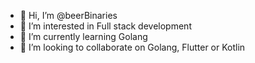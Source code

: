 - 👋 Hi, I’m @beerBinaries
- 👀 I’m interested in Full stack development
- 🌱 I’m currently learning Golang
- 💞️ I’m looking to collaborate on Golang, Flutter or Kotlin

<!---
beerBinaries/beerBinaries is a ✨ special ✨ repository because its `README.md` (this file) appears on your GitHub profile.
You can click the Preview link to take a look at your changes.
--->
